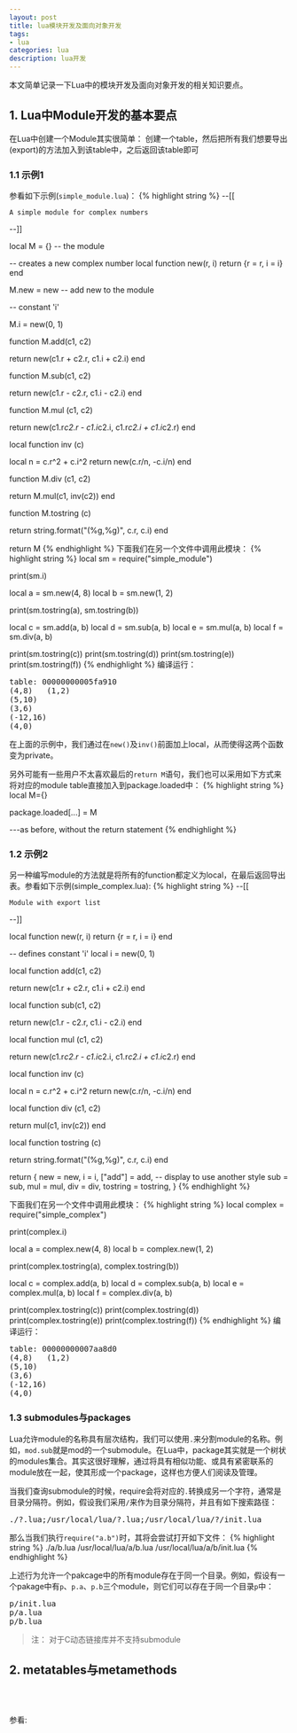 ```yaml
---
layout: post
title: lua模块开发及面向对象开发
tags:
- lua
categories: lua
description: lua开发
---
```



本文简单记录一下Lua中的模块开发及面向对象开发的相关知识要点。


<!-- more -->


## 1. Lua中Module开发的基本要点
在Lua中创建一个Module其实很简单： 创建一个table，然后把所有我们想要导出(export)的方法加入到该table中，之后返回该table即可

### 1.1 示例1
参看如下示例(```simple_module.lua```)：
{% highlight string %}
--[[

    A simple module for complex numbers
  
--]]

local M = {}                     -- the module


-- creates a new complex number
local function new(r, i)
  return {r = r, i = i}
 end  
 
M.new = new                      -- add new to the module


-- constant 'i'

M.i = new(0, 1)


function M.add(c1, c2)
  
  return new(c1.r + c2.r, c1.i + c2.i)
end

function M.sub(c1, c2)
  
  return new(c1.r - c2.r, c1.i - c2.i)
end  

function M.mul (c1, c2)
  
  return new(c1.r*c2.r - c1.i*c2.i, c1.r*c2.i + c1.i*c2.r)
end

local function inv (c)
  
  local n = c.r^2 + c.i^2
  return new(c.r/n, -c.i/n)
end

function M.div (c1, c2)
  
  return M.mul(c1, inv(c2))
end

function M.tostring (c)
  
  return string.format("(%g,%g)", c.r, c.i)
end

return M
{% endhighlight %}
下面我们在另一个文件中调用此模块：
{% highlight string %}
local sm = require("simple_module")


print(sm.i)

local a = sm.new(4, 8)
local b = sm.new(1, 2)

print(sm.tostring(a), sm.tostring(b))


local c = sm.add(a, b)
local d = sm.sub(a, b)
local e = sm.mul(a, b)
local f = sm.div(a, b)

print(sm.tostring(c))
print(sm.tostring(d))
print(sm.tostring(e))
print(sm.tostring(f))
{% endhighlight %}
编译运行：
<pre>
table: 00000000005fa910
(4,8)	(1,2)
(5,10)
(3,6)
(-12,16)
(4,0)
</pre>

在上面的示例中，我们通过在```new()```及```inv()```前面加上local，从而使得这两个函数变为private。

另外可能有一些用户不太喜欢最后的```return M```语句，我们也可以采用如下方式来将对应的module table直接加入到package.loaded中：
{% highlight string %}
local M={}

package.loaded[...] = M

---as before, without the return statement
{% endhighlight %}

### 1.2 示例2
另一种编写module的方法就是将所有的function都定义为local，在最后返回导出表。参看如下示例(simple_complex.lua):
{% highlight string %}
--[[

    Module with export list
  
--]]

local function new(r, i)
  return {r = r, i = i}
end   

-- defines constant 'i'
local i = new(0, 1)

local function add(c1, c2)
  
  return new(c1.r + c2.r, c1.i + c2.i)
end

local function sub(c1, c2)
  
  return new(c1.r - c2.r, c1.i - c2.i)
end  

local function mul (c1, c2)
  
  return new(c1.r*c2.r - c1.i*c2.i, c1.r*c2.i + c1.i*c2.r)
end

local function inv (c)
  
  local n = c.r^2 + c.i^2
  return new(c.r/n, -c.i/n)
end

local function div (c1, c2)
  
  return mul(c1, inv(c2))
end

local function tostring (c)
  
  return string.format("(%g,%g)", c.r, c.i)
end

return {
    new = new,
    i   = i,
    ["add"] = add,             -- display to use another style
    sub = sub,
    mul = mul,
    div = div,
    tostring = tostring,
}
{% endhighlight %}

下面我们在另一个文件中调用此模块：
{% highlight string %}
local complex = require("simple_complex")


print(complex.i)

local a = complex.new(4, 8)
local b = complex.new(1, 2)

print(complex.tostring(a), complex.tostring(b))


local c = complex.add(a, b)
local d = complex.sub(a, b)
local e = complex.mul(a, b)
local f = complex.div(a, b)

print(complex.tostring(c))
print(complex.tostring(d))
print(complex.tostring(e))
print(complex.tostring(f))
{% endhighlight %}
编译运行：
<pre>
table: 00000000007aa8d0
(4,8)	(1,2)
(5,10)
(3,6)
(-12,16)
(4,0)
</pre>


### 1.3 submodules与packages
Lua允许module的名称具有层次结构，我们可以使用```.```来分割module的名称。例如，```mod.sub```就是mod的一个submodule。在Lua中，package其实就是一个树状的modules集合。其实这很好理解，通过将具有相似功能、或具有紧密联系的module放在一起，使其形成一个package，这样也方便人们阅读及管理。

当我们查询submodule的时候，require会将对应的```.```转换成另一个字符，通常是目录分隔符。例如，假设我们采用```/```来作为目录分隔符，并且有如下搜索路径：
<pre>
./?.lua;/usr/local/lua/?.lua;/usr/local/lua/?/init.lua
</pre>
那么当我们执行```require("a.b")```时，其将会尝试打开如下文件：
{% highlight string %}
./a/b.lua
/usr/local/lua/a/b.lua
/usr/local/lua/a/b/init.lua
{% endhighlight %}

上述行为允许一个pakcage中的所有module存在于同一个目录。例如，假设有一个pakage中有```p```、```p.a```、```p.b```三个module，则它们可以存在于同一个目录```p```中：
<pre>
p/init.lua
p/a.lua
p/b.lua
</pre>

>注： 对于C动态链接库并不支持submodule


## 2. metatables与metamethods






<br />
<br />

参看:




<br />
<br />
<br />

